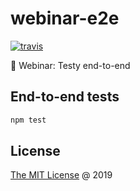 # webinar-e2e

[![travis](https://img.shields.io/travis/piecioshka/webinar-e2e.svg)](https://travis-ci.org/piecioshka/webinar-e2e)

:movie_camera: Webinar: Testy end-to-end

## End-to-end tests

```bash
npm test
```

## License

[The MIT License](http://piecioshka.mit-license.org) @ 2019
